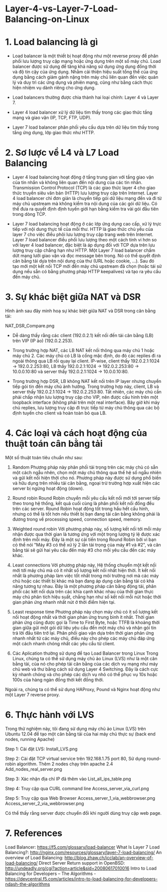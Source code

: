 # Layer-4-vs-Layer-7-Load-Balancing-on-Linux
# 1. Load balancing là gì
* Load balancer là một thiết bị hoạt động như một reverse proxy để phân phối lưu lượng truy cập mạng hoặc ứng dụng trên một số máy chủ. Load balancer được sử dụng để tăng khả năng sử dụng ứng dụng đồng thời và độ tin cậy của ứng dụng. Nhằm cải thiện hiệu suất tổng thể của ứng dụng bằng cách giảm gánh nặng trên máy chủ liên quan đến việc quản lý và duy trì các ứng dụng và phiên mạng, cũng như bằng cách thực hiện nhiệm vụ dành riêng cho ứng dụng.

* Load balancers thường được chia thành hai loại chính: Layer 4 và Layer 7.

* Layer 4 load balancer xử lý dữ liệu tìm thấy trong các giao thức tầng mạng và giao vận (IP, TCP, FTP, UDP).

* Layer 7 load balancer phân phối yêu cầu dựa trên dữ liệu tìm thấy trong tầng ứng dụng, lớp giao thức như HTTP.

# 2. Sơ lược về L4 và L7 Load Balancing
* Layer 4 load balancing hoạt động ở tầng trung gian với tầng giao vận của tin nhắn và không liên quan đến nội dung của các tin nhắn. Transmission Control Protocol (TCP) là các giao thức layer 4 cho giao thức truyền siêu văn bản (HTTP) lưu lượng truy cập trên Internet. Layer 4 load balancer chỉ đơn giản là chuyển tiếp gói dữ liệu mạng đến và đi từ máy chủ upstream mà không kiểm tra nội dung của các gói dữ liệu. Có thể đưa ra quyết định định tuyến giới hạn bằng kiểm tra vài gói đầu tiên trong dòng TCP.

* Layer 7 load balancing hoạt động ở các lớp ứng dụng cao cấp, xử lý trực tiếp với nội dung thực tế của mỗi thư. HTTP là giao thức chủ yếu của layer 7 cho việc điều phôi lưu lượng truy cập trang web trên Internet. Layer 7 load balancer điều phối lưu lượng theo một cách tinh vi hơn so với layer 4 load balancer, đặc biệt là áp dụng đối với TCP dựa trên lưu lượng truy cập chẳng hạn như HTTP. Một Layer 7 load balancer chấm dứt mạng lưới giao vận và đọc message bên trong. Nó có thể quyết định cân bằng tải dựa trên nội dung của thư (URL hoặc cookie, ...). Sau đó tạo mới một kết nối TCP mới đến máy chủ upstream đã chọn (hoặc tái sử dụng nếu sẵn có bằng phương pháp HTTP keepalives) và tạo ra yêu cầu đến máy chủ.

# 3. Sự khác biệt giữa NAT và DSR
Hình ảnh sau đây minh hoạ sự khác biệt giữa NAT và DSR trong cân bằng tải:

NAT_DSR_Compare.png

* Dễ dàng thấy rằng các client (192.0.2.1) kết nối đến tải cân bằng (LB) trên VIP (IP ảo) (192.0.2.253).

* Trong trường hợp NAT, các LB NAT kết nối thông qua máy chủ 1 hoặc máy chủ 2. Các máy chủ có LB là cổng mặc định, do đó các replies đi ra ngoài thông qua LB rồi quay lại client. IP-wise, client thấy 192.0.2.1:1024 -> 192.0.2.253:80, LB thấy 192.0.2.1:1024 -> 192.0.2.253:80 -> 10.0.0.10:80 và server thấy 192.0.2.1:1024 -> 10.0.0.10:80.

* Trong trường hợp DSR, LB không NAT kết nối trên IP layer nhưng chuyển tiếp gói tin đến máy chủ ảnh hưởng. Trong trường hợp này, client, LB và server thấy 192.0.2.1:1024 -> 192.0.2.253:80. Tất nhiên, các máy chủ cần phải chấp nhận lưu lượng truy cập cho VIP, nên được cấu hình trên một loopback interface (không phải trên một real interface). Bây giờ khi máy chủ replies, lưu lượng truy cập đi trực tiếp từ máy chủ thông qua các bộ định tuyến cho client và hoàn toàn bỏ qua LB.

# 4. Các loại và cách hoạt động của thuật toán cân bằng tải
Một số thuật toán tiêu chuẩn như sau:

 1. Random
Phương pháp này phân phối tải trọng trên các máy chủ có sẵn một cách ngẫu nhên, chọn một máy chủ thông qua thế hệ số ngẫu nhiên và gửi kết nối hiện thời cho nó. Phương pháp này được sử dụng phổ biến và hữu dụng trên nhiều tải cân bằng, ngoại trừ trường hợp xuất hiện các server bị ngừng hoạt động (down).

2. Round robin
Round Robin chuyển mỗi yêu cầu kết nối mới tới server tiếp theo trong hệ thống, kết quả cuối cùng là phân phối kết nối đồng đều trên các server. Round Robin hoạt động tốt trong hầu hết cấu hình, nhưng có thể là tốt hơn nếu thiết bị bạn đang tải cân bằng không phải là đương trong về processing speed, connection speed, memory.

3. Weighted round robin
Với phương pháp này, số lượng kết nối tới mỗi máy nhận được qua thời gian là tương ứng với một trọng lượng tỷ lệ được xác định trên mỗi máy. Đây là một sự cải tiến trong Round Robin bởi vì bạn có thể nói "Máy #3 có thể xử lý 2 lần tải trọng của máy #1 và #2", và cân bằng tải sẽ gửi hai yêu cầu đến máy #3 cho mỗi yêu cầu đến các máy khác.

4. Least connections
Với phương pháp này, Hệ thống chuyển một kết nối mới tới máy chủ mà có ít nhất số lượng kết nối nhất hiện thời. Ít kết nối nhất là phương pháp làm việc tốt nhất trong môi trường nơi mà các máy chủ hoặc các thiết bị khác mà bạn đang áp dụng cân bằng tải có khả năng tương tự nhau. Đây là một phương pháp cân bằng động tải, phân phối các kết nối dựa trên các khía cạnh khác nhau của thời gian thực máy chủ phân tích hiệu suất, chẳng hạn như số kết nối mỗi nút hoặc thời gian phản ứng nhanh nhất nút ở thời điểm hiện tại.

5. Least response time
Phương pháp này chọn máy chủ có ít số lượng kết nối hoạt động nhất và thời gian phản ứng trung bình ít nhất. Thời gian phản ứng cũng được gọi là Time to First Byte, hoặc TTFB là khoảng thời gian giữa gửi một gói dữ liệu yêu cầu đến một máy chủ và nhận gói tin trả lời đầu tiên trở lại. Phân phối giao vận dựa trên thời gian phản ứng nhanh nhất từ các máy chủ, điều này cho phép các máy chủ đáp ứng một cách nhanh chóng nhất các yêu cầu từ client.

5. Các Aplication thường sử dụng để tạo Load Balancer trong Linux
Trong Linux, chúng ta có thể sử dụng máy chủ ảo Linux (LVS) như là một cân bằng tải, của nó cho phép tải cân bằng của các dịch vụ mạng như máy chủ web và thư bằng cách sử dụng Layer 4 Switching. Đây là cách cực kỳ nhanh chóng và cho phép các dịch vụ nhỏ có thể phục vụ 10s hoặc 100s của hàng ngàn đồng thời kết đồng thời.

Ngoài ra, chúng ta có thể sử dụng HAProxy, Pound và Nginx hoạt động như một Layer 7 reverse proxy.

# 6. Thực hành với LVS
Trong thử nghiệm này, tôi đang sử dụng máy chủ ảo Linux (LVS) trên Ubuntu 12.04 để tạo một cân bằng tải của hai máy chủ thực sự (back end nodes, running Apache)

Step 1: Cài đặt LVS: Install_LVS.png

Step 2: Cài đặt TCP virtual service trên 192.168.1.75 port 80, Sử dụng round-robin algorithm. Thêm 2 nodes chạy trên apache 2.4 Add_nodes_real_server.png

Step 3: Xác nhận địa chỉ IP đã thêm vào List_all_ips_table.png

Step 4: Truy cập qua CURL command line Access_server_via_curl.png

Step 5: Truy cập qua Web Browser Access_server_1_via_webbrowser.png Access_server_2_via_webbrowser.png

Có thể thấy rằng server được chuyển đổi khi người dùng truy cập web page.

# 7. References
Load Balancer: https://f5.com/glossary/load-balancer
What Is Layer 7 Load Balancing?: http://nginx.com/resources/glossary/layer-7-load-balancing/
An overview of Load Balancing: http://blog.zhaw.ch/icclab/an-overview-of-load-balancing/
Direct Server Return support in OpenBSD: http://undeadly.org/cgi?action=article&sid=20080617010016
Intro to Load Balancing for Developers – The Algorithms - https://devcentral.f5.com/articles/intro-to-load-balancing-for-developers-ndash-the-algorithms
